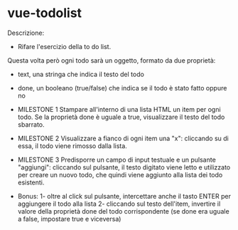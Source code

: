 # vue-todolist

Descrizione:
- Rifare l'esercizio della to do list.

Questa volta però ogni todo sarà un oggetto, formato da due proprietà:
- text, una stringa che indica il testo del todo
- done, un booleano (true/false) che indica se il todo è stato fatto oppure no

- MILESTONE 1
Stampare all'interno di una lista HTML un item per ogni todo.
Se la proprietà done è uguale a true, visualizzare il testo del todo sbarrato.

- MILESTONE 2
Visualizzare a fianco di ogni item una "x": cliccando su di essa, il todo viene rimosso dalla lista.

- MILESTONE 3
Predisporre un campo di input testuale e un pulsante "aggiungi": cliccando sul pulsante, il testo digitato viene letto e utilizzato per creare un nuovo todo, che quindi viene aggiunto alla lista dei todo esistenti.

- Bonus:
1- oltre al click sul pulsante, intercettare anche il tasto ENTER per aggiungere il todo alla lista
2- cliccando sul testo dell'item, invertire il valore della proprietà done del todo corrispondente (se done era uguale a false, impostare true e viceversa)